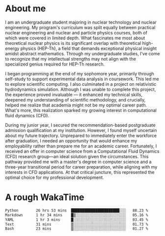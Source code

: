 # About me

I am an undergraduate student majoring in nuclear technology and nuclear engineering. My program's curriculum was split equally between practical nuclear engineering and nuclear and particle physics courses, both of which were covered in limited depth. What fascinates me most about theoretical nuclear physics is its significant overlap with theoretical high-energy physics (HEP-Th), a field that demands exceptional physical insight amidst abstract mathematics. Through my undergraduate studies, I've come to recognize that my intellectual strengths may not align with the specialized genius required for HEP-Th research.

I began programming at the end of my sophomore year, primarily through self-study to support experimental data analysis in coursework. This led me to explore scientific computing. I also culminated in a project on relativistic hydrodynamics simulation. Although I was unable to complete this project, the experience proved invaluable — it enhanced my technical skills, deepened my understanding of scientific methodology, and crucially, helped me realize that academia might not be my optimal career path. What's more, this realization sparked my growing interest in computational fluid dynamics (CFD).

During my junior year, I secured the recommendation-based postgraduate admission qualification at my institution. However, I found myself uncertain about my future trajectory. Unprepared to immediately enter the workforce after graduation, I needed an opportunity that would enhance my employability rather than prepare me for an academic career. Fortunately, I received an offer in computer science from a Computational Fluid Dynamics (CFD) research group—an ideal solution given the circumstances. This pathway provided me with a master's degree in computer science and a three-year transitional period for career preparation, while aligning with my interests in CFD applications. At that critical juncture, this represented the optimal choice for my professional development.

# A rough WakaTime

<!--START_SECTION:waka-->

```txt
Python        26 hrs 53 mins  ██████████████████████░░░   88.23 %
Markdown      1 hr 34 mins    █▒░░░░░░░░░░░░░░░░░░░░░░░   05.16 %
YAML          1 hr 3 mins     █░░░░░░░░░░░░░░░░░░░░░░░░   03.45 %
Text          31 mins         ▒░░░░░░░░░░░░░░░░░░░░░░░░   01.73 %
Bash          23 mins         ▒░░░░░░░░░░░░░░░░░░░░░░░░   01.27 %
```

<!--END_SECTION:waka-->
